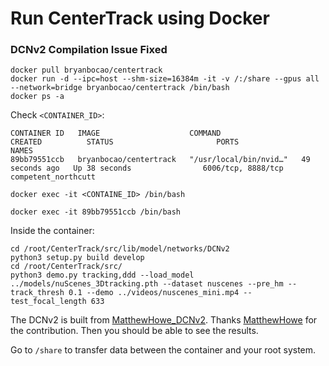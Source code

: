 # Run CenterTrack using Docker

### DCNv2 Compilation Issue Fixed
```
docker pull bryanbocao/centertrack
docker run -d --ipc=host --shm-size=16384m -it -v /:/share --gpus all --network=bridge bryanbocao/centertrack /bin/bash
docker ps -a
```

Check ```<CONTAINER_ID>```:
```
CONTAINER ID   IMAGE                    COMMAND                  CREATED          STATUS                       PORTS                NAMES
89bb79551ccb   bryanbocao/centertrack   "/usr/local/bin/nvid…"   49 seconds ago   Up 38 seconds                6006/tcp, 8888/tcp   competent_northcutt
```
```
docker exec -it <CONTAINE_ID> /bin/bash
```

```
docker exec -it 89bb79551ccb /bin/bash
```

Inside the container:
```
cd /root/CenterTrack/src/lib/model/networks/DCNv2
python3 setup.py build develop
cd /root/CenterTrack/src/
python3 demo.py tracking,ddd --load_model ../models/nuScenes_3Dtracking.pth --dataset nuscenes --pre_hm --track_thresh 0.1 --demo ../videos/nuscenes_mini.mp4 --test_focal_length 633
```
The DCNv2 is built from [MatthewHowe_DCNv2](https://github.com/MatthewHowe/DCNv2). Thanks [MatthewHowe](https://github.com/MatthewHowe) for the contribution.
Then you should be able to see the results.

Go to ```/share``` to transfer data between the container and your root system.
